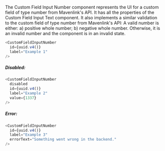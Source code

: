 The Custom Field Input Number component represents the UI for a custom field of type number from Mavenlink's API.
It has all the properties of the Custom Field Input Text component.
It also implements a similar validation to the custom field of type number from Mavenlink's API:
A valid number is either: a) positive whole number; b) negative whole number.
Otherwise, it is an invalid number and the component is in an invalid state.

```js
<CustomFieldInputNumber
  id={uuid.v4()}
  label="Example 1"
/>
```

##### Disabled:

```js
<CustomFieldInputNumber
  disabled
  id={uuid.v4()}
  label="Example 2"
  value={1337}
/>
```

##### Error:

```js
<CustomFieldInputNumber
  id={uuid.v4()}
  label="Example 3"
  errorText="Something went wrong in the backend."
/>
```
